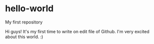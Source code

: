 # hello-world
My first repository

Hi guys!
It's my first time to write on edit file of Github.
I'm very excited about this world. :)
